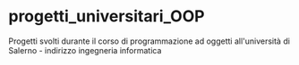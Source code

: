 # progetti_universitari_OOP
Progetti svolti durante il corso di programmazione ad oggetti all'università di Salerno - indirizzo ingegneria informatica
